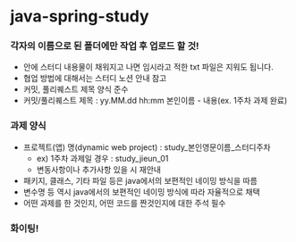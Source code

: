 # java-spring-study

### 각자의 이름으로 된 폴더에만 작업 후 업로드 할 것!
- 안에 스터디 내용물이 채워지고 나면 임시라고 적한 txt 파일은 지워도 됩니다.
- 협업 방법에 대해서는 스터디 노션 안내 참고
- 커밋, 풀리퀘스트 제목 양식 준수
- 커밋/풀리퀘스트 제목 : yy.MM.dd hh:mm 본인이름 - 내용(ex. 1주차 과제 완료)

### 과제 양식
- 프로젝트(앱) 명(dynamic web project) : study_본인영문이름_스터디주차
  - ex) 1주차 과제일 경우 : study_jieun_01
  - 변동사항이나 추가사항 있을 시 재안내
- 패키지, 클래스, 기타 파일 등은 java에서의 보편적인 네이밍 방식을 따름
- 변수명 등 역시 java에서의 보편적인 네이밍 방식에 따라 자율적으로 채택
- 어떤 과제를 한 것인지, 어떤 코드를 짠것인지에 대한 주석 필수

### 화이팅!

